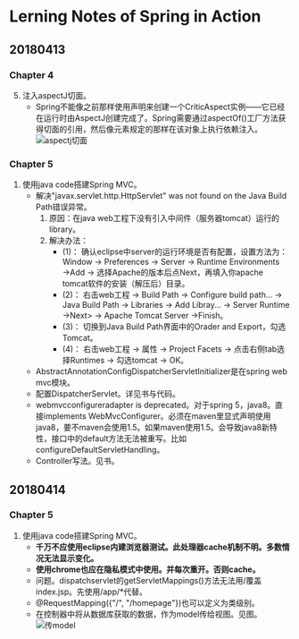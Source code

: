 # Lerning Notes of Spring in Action

## 20180413
### Chapter 4
5. 注入aspectJ切面。
    - Spring不能像之前那样使用<bean>声明来创建一个CriticAspect实例——它已经在运行时由AspectJ创建完成了。Spring需要通过aspectOf()工厂方法获得切面的引用，然后像<bean>元素规定的那样在该对象上执行依赖注入。
    ![aspectj切面](https://ws1.sinaimg.cn/large/e2989da6ly1fqasah0gjmj20j103174m.jpg)

### Chapter 5
1. 使用java code搭建Spring MVC。
    - 解决"javax.servlet.http.HttpServlet" was not found on the Java Build Path错误异常。
        1. 原因：在java web工程下没有引入中间件（服务器tomcat）运行的library。
        2. 解决办法：
            - (1)： 确认eclipse中server的运行环境是否有配置，设置方法为：Window → Preferences → Server → Runtime Environments →Add → 选择Apache的版本后点Next，再填入你apache tomcat软件的安装（解压后）目录。
            - (2)： 右击web工程 → Build Path → Configure build path... → Java Build Path → Libraries → Add Libray... → Server Runtime →Next> → Apache Tomcat Server →Finish。
            - (3)： 切换到Java Build Path界面中的Orader and Export，勾选Tomcat。
            - (4)： 右击web工程 → 属性 → Project Facets → 点击右侧tab选择Runtimes → 勾选tomcat → OK。
    - AbstractAnnotationConfigDispatcherServletInitializer是在spring web mvc模块。
    - 配置DispatcherServlet。详见书与代码。
    - webmvcconfigureradapter is deprecated。对于spring 5，java8。直接implements WebMvcConfigurer。必须在maven里显式声明使用java8，要不maven会使用1.5。如果maven使用1.5。会导致java8新特性，接口中的default方法无法被重写。比如configureDefaultServletHandling。
    - Controller写法。见书。

## 20180414
### Chapter 5
1. 使用java code搭建Spring MVC。
    - **千万不应使用eclipse内建浏览器测试。此处理器cache机制不明。多数情况无法显示变化。**
    - **使用chrome也应在隐私模式中使用。并每次重开。否则cache。**
    - 问题。dispatchservlet的getServletMappings()方法无法用/覆盖index.jsp。先使用/app/*代替。
    - @RequestMapping({"/", "/homepage"})也可以定义为类级别。
    - 在控制器中将从数据库获取的数据，作为model传给视图。见图。
    ![传model](https://ws1.sinaimg.cn/large/e2989da6ly1fqcbzn3yxvj20kx0d0adg.jpg)












